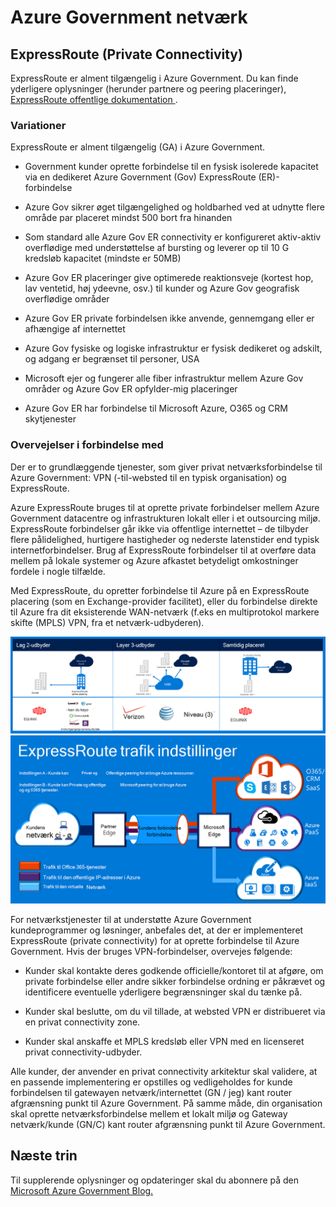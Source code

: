 <properties
    pageTitle="Azure Governmenmt dokumentation | Microsoft Azure"
    description="Dette viser en sammenligning af funktioner og vejledning til private forbindelse til e Government"
    services="Azure-Government"
    cloud="gov" 
    documentationCenter=""
    authors="ryansoc"
    manager="zakramer"
    editor=""/>

<tags
    ms.service="multiple"
    ms.devlang="na"
    ms.topic="article"
    ms.tgt_pltfrm="na"
    ms.workload="azure-government"
    ms.date="09/28/2016"
    ms.author="ryansoc"/>

#  <a name="azure-government-networking"></a>Azure Government netværk

##  <a name="expressroute-private-connectivity"></a>ExpressRoute (Private Connectivity)

ExpressRoute er alment tilgængelig i Azure Government. Du kan finde yderligere oplysninger (herunder partnere og peering placeringer), <a href="https://azure.microsoft.com/en-us/documentation/services/expressroute/">ExpressRoute offentlige dokumentation </a>.

###  <a name="variations"></a>Variationer

ExpressRoute er alment tilgængelig (GA) i Azure Government. 

- Government kunder oprette forbindelse til en fysisk isolerede kapacitet via en dedikeret Azure Government (Gov) ExpressRoute (ER)-forbindelse

- Azure Gov sikrer øget tilgængelighed og holdbarhed ved at udnytte flere område par placeret mindst 500 bort fra hinanden 

- Som standard alle Azure Gov ER connectivity er konfigureret aktiv-aktiv overflødige med understøttelse af bursting og leverer op til 10 G kredsløb kapacitet (mindste er 50MB)

- Azure Gov ER placeringer give optimerede reaktionsveje (kortest hop, lav ventetid, høj ydeevne, osv.) til kunder og Azure Gov geografisk overflødige områder

- Azure Gov ER private forbindelsen ikke anvende, gennemgang eller er afhængige af internettet

- Azure Gov fysiske og logiske infrastruktur er fysisk dedikeret og adskilt, og adgang er begrænset til personer, USA

- Microsoft ejer og fungerer alle fiber infrastruktur mellem Azure Gov områder og Azure Gov ER opfylder-mig placeringer

- Azure Gov ER har forbindelse til Microsoft Azure, O365 og CRM skytjenester

### <a name="considerations"></a>Overvejelser i forbindelse med

Der er to grundlæggende tjenester, som giver privat netværksforbindelse til Azure Government: VPN (-til-websted til en typisk organisation) og ExpressRoute.

Azure ExpressRoute bruges til at oprette private forbindelser mellem Azure Government datacentre og infrastrukturen lokalt eller i et outsourcing miljø. ExpressRoute forbindelser går ikke via offentlige internettet – de tilbyder flere pålidelighed, hurtigere hastigheder og nederste latenstider end typisk internetforbindelser. Brug af ExpressRoute forbindelser til at overføre data mellem på lokale systemer og Azure afkastet betydeligt omkostninger fordele i nogle tilfælde.   

Med ExpressRoute, du opretter forbindelse til Azure på en ExpressRoute placering (som en Exchange-provider facilitet), eller du forbindelse direkte til Azure fra dit eksisterende WAN-netværk (f.eks en multiprotokol markere skifte (MPLS) VPN, fra et netværk-udbyderen).

![alternativ tekst](./media/azure-government-capability-private-connectivity-options.PNG)  ![alternativ tekst](./media/government-capability-expressroute.PNG)  

For netværkstjenester til at understøtte Azure Government kundeprogrammer og løsninger, anbefales det, at der er implementeret ExpressRoute (private connectivity) for at oprette forbindelse til Azure Government. Hvis der bruges VPN-forbindelser, overvejes følgende:

- Kunder skal kontakte deres godkende officielle/kontoret til at afgøre, om private forbindelse eller andre sikker forbindelse ordning er påkrævet og identificere eventuelle yderligere begrænsninger skal du tænke på.

- Kunder skal beslutte, om du vil tillade, at websted VPN er distribueret via en privat connectivity zone.

- Kunder skal anskaffe et MPLS kredsløb eller VPN med en licenseret privat connectivity-udbyder.

Alle kunder, der anvender en privat connectivity arkitektur skal validere, at en passende implementering er opstilles og vedligeholdes for kunde forbindelsen til gatewayen netværk/internettet (GN / jeg) kant router afgrænsning punkt til Azure Government. På samme måde, din organisation skal oprette netværksforbindelse mellem et lokalt miljø og Gateway netværk/kunde (GN/C) kant router afgrænsning punkt til Azure Government.

## <a name="next-steps"></a>Næste trin

Til supplerende oplysninger og opdateringer skal du abonnere på den <a href="https://blogs.msdn.microsoft.com/azuregov/">Microsoft Azure Government Blog.</a>
